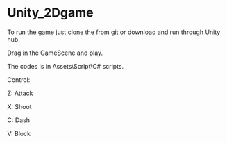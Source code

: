 # Unity_2Dgame
To run the game just clone the from git or download and run through Unity hub.

Drag in the GameScene and play.

The codes is in Assets\Script\C# scripts.

Control:

Z: Attack

X: Shoot

C: Dash

V: Block
